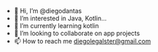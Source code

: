 - 👋 Hi, I’m @diegodantas
- 👀 I’m interested in Java, Kotlin...
- 🌱 I’m currently learning kotlin
- 💞️ I’m looking to collaborate on app projects
- 📫 How to reach me diegolegalster@gmail.com

<!---
diegodantas/diegodantas is a ✨ special ✨ repository because its `README.md` (this file) appears on your GitHub profile.
You can click the Preview link to take a look at your changes.
--->
